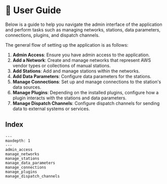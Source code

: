 # 📘 User Guide

Below is a guide to help you navigate the admin interface of the application and perform tasks such as managing
networks, stations, data parameters, connections, plugins, and dispatch channels.

The general flow of setting up the application is as follows:

1. **Admin Access**: Ensure you have admin access to the application.
2. **Add a Network**: Create and manage networks that represent AWS vendor types or collections of manual stations.
3. **Add Stations**: Add and manage stations within the networks.
4. **Add Data Parameters**: Configure data parameters for the stations.
5. **Manage Connections**: Set up and manage connections to the station's data sources.
6. **Manage Plugins**: Depending on the installed plugins, configure how a plugin interacts with the stations and
   data parameters.
7. **Manage Dispatch Channels**: Configure dispatch channels for sending data to external systems or services.

Index
------

```{toctree}
---
maxdepth: 1
---
admin_access
manage_networks
manage_stations
manage_data_parameters
manage_connections
manage_plugins
manage_dispatch_channels
```